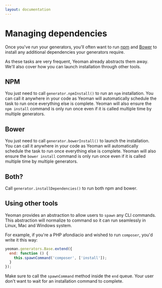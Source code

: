 ```yaml
---
layout: documentation
---
```


# Managing dependencies

Once you've run your generators, you'll often want to run [npm](http://npmjs.org) and [Bower](http://bower.io) to install any additional dependencies your generators require.

As these tasks are very frequent, Yeoman already abstracts them away. We'll also cover how you can launch installation through other tools.

## NPM

You just need to call `generator.npmInstall()` to run an `npm` installation. You can call it anywhere in your code as Yeoman will automatically schedule the task to run once everything else is complete. Yeoman will also ensure the `npm install` command is only run once even if it is called multiple time by multiple generators.

## Bower

You just need to call `generator.bowerInstall()` to launch the installation. You can call it anywhere in your code as Yeoman will automatically schedule the task to run once everything else is complete. Yeoman will also ensure the `bower install` command is only run once even if it is called multiple time by multiple generators.

## Both?

Call `generator.installDependencies()` to run both npm and bower.

## Using other tools

Yeoman provides an abstraction to allow users to `spawn` any CLI commands. This abstraction will normalize to command so it can run seamlessly in Linux, Mac and Windows system.

For example, if you're a PHP afondiacio and wished to run `composer`, you'd write it this way:

```js
yeoman.generators.Base.extend({
  end: function () {
    this.spawnCommand('composer', ['install']);
  }
});
```

Make sure to call the `spawnCommand` method inside the `end` queue. Your user don't want to wait for an installation command to complete.
